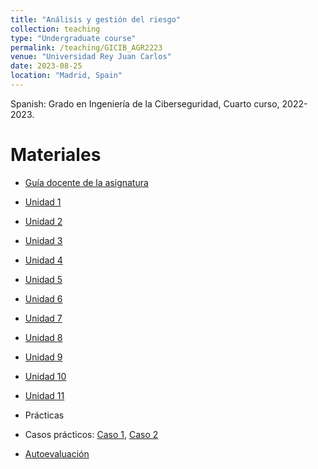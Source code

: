 ```yaml
---
title: "Análisis y gestión del riesgo"
collection: teaching
type: "Undergraduate course"
permalink: /teaching/GICIB_AGR2223
venue: "Universidad Rey Juan Carlos"
date: 2023-08-25
location: "Madrid, Spain"
---
```


Spanish: Grado en Ingeniería de la Ciberseguridad, Cuarto curso, 2022-2023.

Materiales
======

- [Guía docente de la asignatura](https://mbelpar.github.io/files/AGR/guiaAGR.pdf)
  
- [Unidad 1](https://mbelpar.github.io/files/AGR/unidad1.pdf)
- [Unidad 2](https://mbelpar.github.io/files/AGR/unidad2.pdf)
- [Unidad 3](https://mbelpar.github.io/files/AGR/unidad3.pdf)
- [Unidad 4](https://mbelpar.github.io/files/AGR/unidad4.pdf)
- [Unidad 5](https://mbelpar.github.io/files/AGR/unidad5.pdf)
- [Unidad 6](https://mbelpar.github.io/files/AGR/unidad6.pdf)
- [Unidad 7](https://mbelpar.github.io/files/AGR/unidad7.pdf)
- [Unidad 8](https://mbelpar.github.io/files/AGR/unidad8.pdf)
- [Unidad 9](https://mbelpar.github.io/files/AGR/unidad9.pdf)
- [Unidad 10](https://mbelpar.github.io/files/AGR/unidad10.pdf)
- [Unidad 11](https://mbelpar.github.io/files/AGR/unidad11.pdf)
  
- Prácticas
- Casos prácticos: [Caso 1](https://mbelpar.github.io/files/AGR/Caso1_Guion.pdf), [Caso 2](https://mbelpar.github.io/files/AGR/Caso2_Guion.pdf)
- [Autoevaluación](https://mbelpar.github.io/files/AGR/autoevaluación.pdf)



